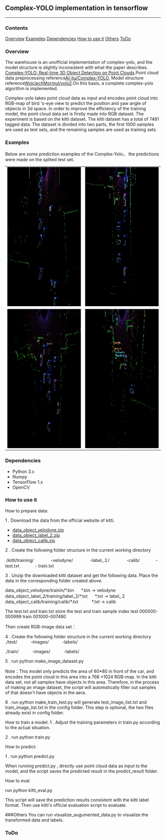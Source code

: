 ## Complex-YOLO  implementation in tensorflow
---
### Contents

[Overview](#overview)
[Examples](#examples)
[Dependencies](#dependencies)
[How to use it](#how-to-use-it)
[Others](#others)
[ToDo](#todo)

### Overview

The warehouse is an unofficial implementation of complex-yolo, and the model structure is slightly inconsistent with what the paper describes. [Complex-YOLO: Real-time 3D Object Detection on Point Clouds](https://arxiv.org/abs/1803.06199).Point cloud data preprocessing reference[AI-liu/Complex-YOLO](https://github.com/AI-liu/Complex-YOLO), Model structure reference[WojciechMormul/yolo2](https://github.com/WojciechMormul/yolo2).On this basis, a complete complex-yolo algorithm is implemented.

Complex-yolo takes point cloud data as input and encodes point cloud into RGB-map of bird 's-eye view to predict the position and yaw angle of objiects in 3d space.  In order to improve the efficiency of the training model, the point cloud data set is firstly made into RGB dataset.  The experiment is based on the kitti dataset. The kitti dataset has a total of 7481 tagged data. The dataset is divided into two parts, the first 1000 samples are used as test sets,  and the remaining samples are used as training sets.

### Examples

Below are some prediction examples of the Complex-Yolo， the predictions were made on  the splited test set.

| | |
|---|---|
|<div align="center"><img src="./examples/1.png" width="700" height="450" /></div>|<div align="center"><img src="./examples/2.png" width="700" height="450" /></div> |
| <div align="center"><img src="./examples/3.png" width="700" height="450" /></div> |  <div align="center"><img src="./examples/4.png" width="700" height="450" /></div>  |

### Dependencies

* Python 3.x
* Numpy
* TensorFlow 1.x
* OpenCV

### How to use it

How to prepare data:

1 . Download the data from the official website of kitti.

* [data_object_velodyne.zip](http://www.cvlibs.net/download.php?file=data_object_velodyne.zip)
* [data_object_label_2.zip](http://www.cvlibs.net/download.php?file=data_object_label_2.zip)
* [data_object_calib.zip](http://www.cvlibs.net/download.php?file=data_object_calib.zip)

2 . Create the following folder structure in the current working directory

./kitti/training/
 &nbsp;&nbsp;&nbsp;&nbsp;&nbsp;&nbsp;&nbsp;&nbsp;&nbsp;&nbsp;&nbsp;&nbsp; -velodyne/
 &nbsp;&nbsp;&nbsp;&nbsp;&nbsp;&nbsp;&nbsp;&nbsp;&nbsp;&nbsp;&nbsp;&nbsp; -label_２/
 &nbsp;&nbsp;&nbsp;&nbsp;&nbsp;&nbsp;&nbsp;&nbsp;&nbsp;&nbsp;&nbsp;&nbsp; -calib/
 &nbsp;&nbsp;&nbsp;&nbsp;&nbsp;&nbsp;&nbsp;&nbsp;&nbsp;&nbsp;&nbsp;&nbsp;-test.txt
 &nbsp;&nbsp;&nbsp;&nbsp;&nbsp;&nbsp;&nbsp;&nbsp;&nbsp;&nbsp;&nbsp;&nbsp;- train.txt
                         
 3 . Unzip the downloaded kitti dataset and get the following data. Place the data in the corresponding folder created above.
         
data_object_velodyne/trainin/\*.bin&nbsp;&nbsp;&nbsp;&nbsp;&nbsp;&nbsp;\*.bin ->  velodyne
data_object_label_2/training/label_2/\*.txt &nbsp;&nbsp;&nbsp;&nbsp;&nbsp;\*.txt -> label_２
data_object_calib/training/calib/\*.txt&nbsp;&nbsp;&nbsp;&nbsp;&nbsp;&nbsp;&nbsp;&nbsp;&nbsp;&nbsp;&nbsp;\*.txt -> calib

The test.txt and train.txt store the test and train sample index
test 	000000-000999
train 	001000-007480
 
Then create  RGB-image data set：
 
4 . Create the following folder structure in the current working directory
./test/
&nbsp;&nbsp;&nbsp;&nbsp;&nbsp;&nbsp;&nbsp;&nbsp;&nbsp;&nbsp;-images/
&nbsp;&nbsp;&nbsp;&nbsp;&nbsp;&nbsp;&nbsp;&nbsp;&nbsp;&nbsp;-labels/
           
 ./train/
&nbsp;&nbsp;&nbsp;&nbsp;&nbsp;&nbsp;&nbsp;&nbsp;&nbsp;&nbsp;-images/
&nbsp;&nbsp;&nbsp;&nbsp;&nbsp;&nbsp;&nbsp;&nbsp;&nbsp;&nbsp;-labels/
           
5 . run python make_image_dataset.py

 Note：This model only predicts the area of 60*80 in front of the car, and encodes the point cloud in this area into a 768 *1024 RGB-map. In the kitti data set, not all samples have objects in this area. Therefore, in the process of making an image dataset, the script will automatically filter out  samples of that doesn't  have objects  in the aera.
      
6 . run python make_train_test.py  will generate test_image_list.txt  and train_image_list.txt in the config folder.  This step is optional, the two  files already exist in config folder.
                        
How to train a model:
1 .  Adjust the training parameters in train.py according to the actual  situation.

 2 .   run python train.py

How to predict:

1 . run python predict.py

When running predict.py , directly use point cloud data as input to the model, and the script saves the predicted result in the predict_result folder.

How to eval:

run python kitti_eval.py

This script will save the prediction results consistent with the kitti label format. Then use kitti's official evaluation script to evaluate.

###Others
You can run  visualize_augumented_data.py to visualize the transformed  data and labels.
### ToDo

